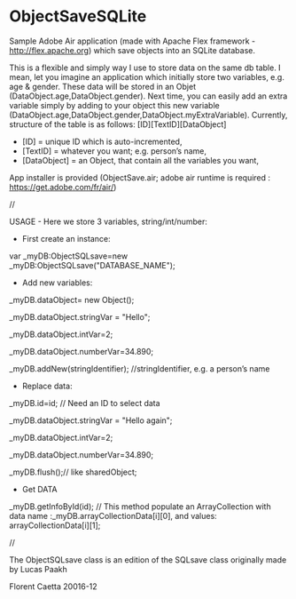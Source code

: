 # ObjectSaveSQLite

Sample Adobe Air application (made with Apache Flex framework - http://flex.apache.org) which save objects into an SQLite database.

This is a flexible and simply way I use to store data on the same db table. I mean, let you imagine an application which initially store two variables, e.g. age & gender. These data will be stored in an Objet (DataObject.age,DataObject.gender). Next time, you can easily add an extra variable simply by adding to your object this new variable (DataObject.age,DataObject.gender,DataObject.myExtraVariable). Currently, structure of the table is as follows: [ID][TextID][DataObject] 

- [ID] = unique ID which is auto-incremented,
- [TextID] = whatever you want; e.g. person’s name,
- [DataObject] = an Object, that contain all the variables you want,

App installer is provided (ObjectSave.air; adobe air runtime is required : https://get.adobe.com/fr/air/)

//

USAGE - Here we store 3 variables, string/int/number:
 
- First create an instance:

 var _myDB:ObjectSQLsave=new _myDB:ObjectSQLsave("DATABASE_NAME");

- Add new variables:

 _myDB.dataObject= new Object(); 

 _myDB.dataObject.stringVar = "Hello";

 _myDB.dataObject.intVar=2;

 _myDB.dataObject.numberVar=34.890;

 _myDB.addNew(stringIdentifier); //stringIdentifier, e.g. a person’s name
  
- Replace data: 

 _myDB.id=id; // Need an ID to select data

 _myDB.dataObject.stringVar = "Hello again";

 _myDB.dataObject.intVar=2;

 _myDB.dataObject.numberVar=34.890;

 _myDB.flush();// like sharedObject;
 
- Get DATA

 _myDB.getInfoById(id); // This method populate an ArrayCollection with data name :_myDB.arrayCollectionData[i][0], and values: arrayCollectionData[i][1];

//

The ObjectSQLsave class is an edition of the SQLsave class originally made by Lucas Paakh

Florent Caetta 20016-12
